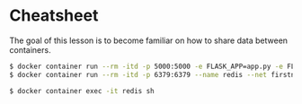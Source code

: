 # Cheatsheet

The goal of this lesson is to become familiar on how to share data between containers.

```bash
$ docker container run --rm -itd -p 5000:5000 -e FLASK_APP=app.py -e FLASK_DEBUG=1 --name web2 -v $PWD:/app web2
$ docker container run --rm -itd -p 6379:6379 --name redis --net firstnetwork -v web2_redis:/data --volumes-from web2 redis:3.2-alpine

$ docker container exec -it redis sh
```
